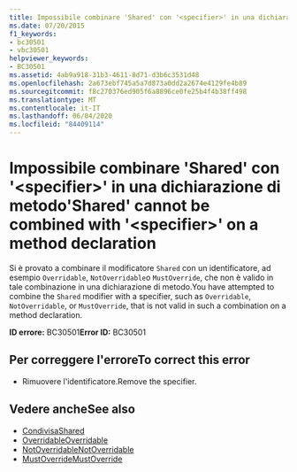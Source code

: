 ```yaml
---
title: Impossibile combinare 'Shared' con '<specifier>' in una dichiarazione di metodo
ms.date: 07/20/2015
f1_keywords:
- bc30501
- vbc30501
helpviewer_keywords:
- BC30501
ms.assetid: 4ab9a918-31b3-4611-8d71-d3b6c3531d48
ms.openlocfilehash: 2a673ebf745a5a7d873a0dd2a2674e4129fe4b89
ms.sourcegitcommit: f8c270376ed905f6a8896ce0fe25b4f4b38ff498
ms.translationtype: MT
ms.contentlocale: it-IT
ms.lasthandoff: 06/04/2020
ms.locfileid: "84409114"
---
```

# <a name="shared-cannot-be-combined-with-specifier-on-a-method-declaration"></a><span data-ttu-id="aae9d-102">Impossibile combinare 'Shared' con '\<specifier>' in una dichiarazione di metodo</span><span class="sxs-lookup"><span data-stu-id="aae9d-102">'Shared' cannot be combined with '\<specifier>' on a method declaration</span></span>
<span data-ttu-id="aae9d-103">Si è provato a combinare il modificatore `Shared` con un identificatore, ad esempio `Overridable`, `NotOverridable`o `MustOverride`, che non è valido in tale combinazione in una dichiarazione di metodo.</span><span class="sxs-lookup"><span data-stu-id="aae9d-103">You have attempted to combine the `Shared` modifier with a specifier, such as `Overridable`, `NotOverridable`, or `MustOverride`, that is not valid in such a combination on a method declaration.</span></span>  
  
 <span data-ttu-id="aae9d-104">**ID errore:** BC30501</span><span class="sxs-lookup"><span data-stu-id="aae9d-104">**Error ID:** BC30501</span></span>  
  
## <a name="to-correct-this-error"></a><span data-ttu-id="aae9d-105">Per correggere l'errore</span><span class="sxs-lookup"><span data-stu-id="aae9d-105">To correct this error</span></span>  
  
- <span data-ttu-id="aae9d-106">Rimuovere l'identificatore.</span><span class="sxs-lookup"><span data-stu-id="aae9d-106">Remove the specifier.</span></span>  
  
## <a name="see-also"></a><span data-ttu-id="aae9d-107">Vedere anche</span><span class="sxs-lookup"><span data-stu-id="aae9d-107">See also</span></span>

- [<span data-ttu-id="aae9d-108">Condivisa</span><span class="sxs-lookup"><span data-stu-id="aae9d-108">Shared</span></span>](../language-reference/modifiers/shared.md)
- [<span data-ttu-id="aae9d-109">Overridable</span><span class="sxs-lookup"><span data-stu-id="aae9d-109">Overridable</span></span>](../language-reference/modifiers/overridable.md)
- [<span data-ttu-id="aae9d-110">NotOverridable</span><span class="sxs-lookup"><span data-stu-id="aae9d-110">NotOverridable</span></span>](../language-reference/modifiers/notoverridable.md)
- [<span data-ttu-id="aae9d-111">MustOverride</span><span class="sxs-lookup"><span data-stu-id="aae9d-111">MustOverride</span></span>](../language-reference/modifiers/mustoverride.md)

